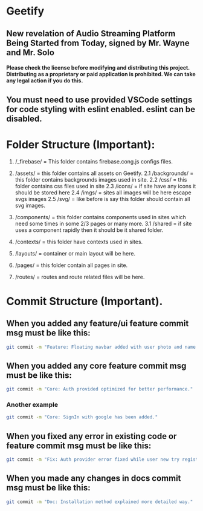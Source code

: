 # Geetify

## New revelation of Audio Streaming Platform Being Started from Today, signed by Mr. Wayne and Mr. Solo

#### Please check the license before modifying and distributing this project. Distributing as a proprietary or paid application is prohibited. We can take any legal action if you do this.

## You must need to use provided VSCode settings for code styling with eslint enabled. eslint can be disabled.

# Folder Structure (Important):

1. /\_firebase/ = This folder contains firebase.cong.js configs files.
2. /assets/ = this folder contains all assets on Geetify.
   2.1 /backgrounds/ = this folder contains backgrounds images used in site.
   2.2 /css/ = this folder contains css files used in site
   2.3 /icons/ = if site have any icons it should be stored here
   2.4 /imgs/ = sites all images will be here escape svgs images
   2.5 /svg/ = like before is say this folder should contain all svg images.
3. /components/ = this folder contains components used in sites which need some times in some 2/3 pages or many more.
   3.1 /shared = if site uses a component rapidly then it should be it shared folder.

4. /contexts/ = this folder have contexts used in sites.
5. /layouts/ = container or main layout will be here.
6. /pages/ = this folder contain all pages in site.
7. /routes/ = routes and route related files will be here.

# Commit Structure (Important).

## When you added any feature/ui feature commit msg must be like this:

```sh
git commit -m "Feature: Floating navbar added with user photo and name."
```

## When you added any core feature commit msg must be like this:

```sh
git commit -m "Core: Auth provided optimized for better performance."
```

### Another example

```sh
git commit -m "Core: SignIn with google has been added."
```

## When you fixed any error in existing code or feature commit msg must be like this:

```sh
git commit -m "Fix: Auth provider error fixed while user new try register."
```

## When you made any changes in **docs** commit msg must be like this:

```sh
git commit -m "Doc: Installation method explained more detailed way."
```
